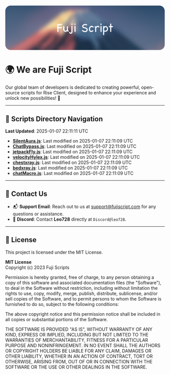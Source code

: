 ![Banner](.github/b.webp)

# 🌍 **We are Fuji Script**

Our global team of developers is dedicated to creating powerful, open-source scripts for Rise Client, designed to enhance your experience and unlock new possibilities! 🌟

---
<!-- SCRIPTS_NAVIGATION_START -->
## 📂 **Scripts Directory Navigation**

**Last Updated**: 2025-01-07 22:11:11 UTC

- **[SilentAura.js](scripts/SilentAura.js)**: Last modified on 2025-01-07 22:11:09 UTC
- **[ChatBypass.js](scripts/ChatBypass.js)**: Last modified on 2025-01-07 22:11:09 UTC
- **[jetpackFly.js](scripts/jetpackFly.js)**: Last modified on 2025-01-07 22:11:09 UTC
- **[velocityHylex.js](scripts/velocityHylex.js)**: Last modified on 2025-01-07 22:11:09 UTC
- **[chestxray.js](scripts/chestxray.js)**: Last modified on 2025-01-07 22:11:09 UTC
- **[bedxray.js](scripts/bedxray.js)**: Last modified on 2025-01-07 22:11:09 UTC
- **[chatMacro.js](scripts/chatMacro.js)**: Last modified on 2025-01-07 22:11:09 UTC

<!-- SCRIPTS_NAVIGATION_END -->

---

## 💬 **Contact Us**  
- 📬 **Support Email**: Reach out to us at [support@fujiscript.com](mailto:support@fujiscript.com) for any questions or assistance.  
- 💬 **Discord**: Contact **Leo728** directly at `Discord@leo728`.

---

## 📜 **License**

This project is licensed under the MIT License.  

**MIT License**  
Copyright (c) 2023 Fuji Scripts  

Permission is hereby granted, free of charge, to any person obtaining a copy of this software and associated documentation files (the "Software"), to deal in the Software without restriction, including without limitation the rights to use, copy, modify, merge, publish, distribute, sublicense, and/or sell copies of the Software, and to permit persons to whom the Software is furnished to do so, subject to the following conditions:  

The above copyright notice and this permission notice shall be included in all copies or substantial portions of the Software.  

THE SOFTWARE IS PROVIDED "AS IS", WITHOUT WARRANTY OF ANY KIND, EXPRESS OR IMPLIED, INCLUDING BUT NOT LIMITED TO THE WARRANTIES OF MERCHANTABILITY, FITNESS FOR A PARTICULAR PURPOSE AND NONINFRINGEMENT. IN NO EVENT SHALL THE AUTHORS OR COPYRIGHT HOLDERS BE LIABLE FOR ANY CLAIM, DAMAGES OR OTHER LIABILITY, WHETHER IN AN ACTION OF CONTRACT, TORT OR OTHERWISE, ARISING FROM, OUT OF OR IN CONNECTION WITH THE SOFTWARE OR THE USE OR OTHER DEALINGS IN THE SOFTWARE.  
